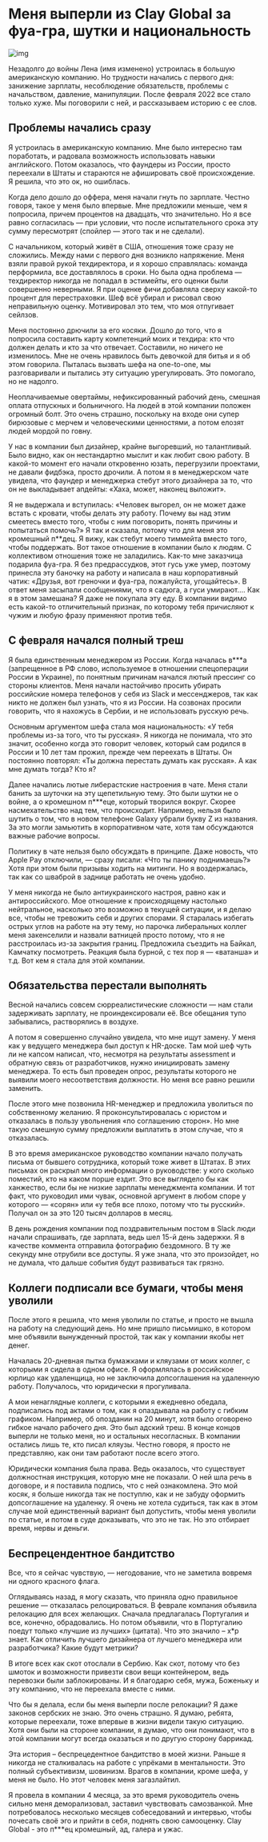 # Меня выперли из Clay Global за фуа-гра, шутки и национальность 
![img](julia-joppien-XFUqd0u5U7w-unsplash.jpg)

Незадолго до войны Лена (имя изменено) устроилась в большую американскую компанию. Но трудности начались с первого дня: занижение зарплаты, несоблюдение обязательств, проблемы с начальством, давление, манипуляции. После февраля 2022 все стало только хуже. Мы поговорили с ней, и рассказываем историю с ее слов.

## Проблемы начались сразу 
Я устроилась в американскую компанию. Мне было интересно там поработать, и радовала возможность использовать навыки английского. Потом оказалось, что фаундеры из России, просто переехали в Штаты и стараются не афишировать своё происхождение. Я решила, что это ок, но ошиблась. 

Когда дело дошло до оффера, меня начали гнуть по зарплате. Честно говоря, такое у меня было впервые. Мне предложили меньше, чем я попросила, причем процентов на двадцать, что значительно. Но я все равно согласилась — при условии, что после испытательного срока эту сумму пересмотрят (спойлер — этого так и не сделали).

С начальником, который живёт в США, отношения тоже сразу не сложились. Между нами с первого дня возникло напряжение. Меня взяли правой рукой техдиректора, и я хорошо справлялась: команда перформила, все доставлялось в сроки. Но была одна проблема — техдиректор никогда не попадал в эстимейты, его оценки были совершенно неверными. Я при оценке фичи добавляла сверху какой-то процент для перестраховки. Шеф всё убирал и рисовал свою неправильную оценку. Мотивировал это тем, что моя отпугивает сейлзов.

Меня постоянно дрючили за его косяки. Дошло до того, что я попросила составить карту компетенций моих и техдира: кто что должен делать и кто за что отвечает. Составили, но ничего не изменилось. Мне не очень нравилось быть девочкой для битья и я об этом говорила. Пыталась вызвать шефа на one-to-one, мы разговаривали и пытались эту ситуацию урегулировать. Это помогало, но не надолго.

Неоплачиваемые овертаймы, нефиксированный рабочий день, смешная оплата отпускных и больничного. На людей в этой компании положен огромный болт. Это очень страшно, поскольку на входе они супер бирюзовые с мерчем и человеческими ценностями, а потом елозят людей мордой по говну. 

У нас в компании был дизайнер, крайне выгоревший, но талантливый. Было видно, как он нестандартно мыслит и как любит свою работу. В какой-то момент его начали откровенно юзать, перегрузили проектами, не давали фидбэка, просто дрочили. А потом я в менеджерском чате увидела, что фаундер и менеджерка стебут этого дизайнера за то, что он не выкладывает апдейты: «Хаха, может, наконец выложит». 

Я не выдержала и вступилась: «Человек выгорел, он не может даже встать с кровати, чтобы делать эту работу. Почему вы над этим смеетесь вместо того, чтобы с ним поговорить, понять причины и попытаться помочь?» Я так и сказала, потому что для меня это кромешный п**дец. Я вижу, как стебут моего тиммейта вместо того, чтобы поддержать. Вот такое отношение в компании было к людям.
С коллективом отношения тоже не заладились. Как-то мне заказчица подарила фуа-гра. Я без предрассудков, этот гусь уже умер, поэтому принесла эту баночку на работу и написала в наш корпоративный чатик: «Друзья, вот греночки и фуа-гра, пожалуйста, угощайтесь». В ответ меня засыпали сообщениями, что я садюга, а гуси умирают…. Как я в этом замешана? Я даже не покупала эту еду. В компании видимо есть какой-то отличительный признак, по которому тебя причисляют к чужим и любую фразу применяют против тебя.


## С февраля начался полный треш
Я была единственным менеджером из России. Когда началась в***а (запрещенное в РФ слово, используемое в отношении спецоперации России в Украине), по понятным причинам начался лютый прессинг со стороны клиентов. Меня начали настойчиво просить убирать российские номера телефонов у себя из Slack и мессенджеров, так как никто не должен был узнать, что я из России. На созвонах просили говорить, что я нахожусь в Сербии, и не использовать русскую речь. 

Основным аргументом шефа стала моя национальность: «У тебя проблемы из-за того, что ты русская». Я никогда не понимала, что это значит, особенно когда это говорит человек, который сам родился в России и 10 лет там прожил, прежде чем переехать в Штаты. Он постоянно повторял: «Ты должна перестать думать как русская». А как мне думать тогда? Кто я?

Далее начались лютые либерастские настроения в чате. Меня стали банить за шуточки на эту щепетильную тему. Это были шутки не о войне, а о кромешном п***еце, который творился вокруг. Скорее насмехательство над тем, что происходит. Например, нельзя было шутить о том, что в новом телефоне Galaxy убрали букву Z из названия. За это могли замьютить в корпоративном чате, хотя там обсуждаются важные рабочие вопросы.

Политику в чате нельзя было обсуждать в принципе. Даже новость, что Apple Pay отключили, — сразу писали: «Что ты панику поднимаешь?» Хотя при этом были призывы ходить на митинги. Но я воздержалась, так как со шваброй в заднице работать не очень удобно.

У меня никогда не было антиукраинского настроя, равно как и антироссийского. Мое отношение к происходящему настолько нейтральное, насколько это возможно в текущей ситуации, и я делаю все, чтобы не тревожить себя и других спорами. Я старалась избегать острых углов на работе на эту тему, но парочка либеральных коллег меня закенселили и назвали ватницей просто потому, что я не расстроилась из-за закрытия границ. Предложила съездить на Байкал, Камчатку посмотреть. Реакция была бурной, с тех пор я — «ватанша» и т.д. Вот кем я стала для этой компании.

## Обязательства перестали выполнять 
Весной начались совсем сюрреалистические сложности — нам стали задерживать зарплату, не проиндексировали её. Все обещания тупо забывались, растворялись в воздухе. 

А потом я совершенно случайно увидела, что мне ищут замену. У меня как у ведущего менеджера был доступ к HR-доске. Там мой шеф чуть ли не капсом написал, что, несмотря на результаты assessment и обратную связь от разработчиков, нужно инициировать замену менеджера. То есть был проведен опрос, результаты которого не выявили моего несоответствия должности. Но меня все равно решили заменить.

После этого мне позвонила HR-менеджер и предложила уволиться по собственному желанию. Я проконсультировалась с юристом и отказалась в пользу увольнения «по соглашению сторон». Но мне такую смешную сумму предложили выплатить в этом случае, что я отказалась.

В это время американское руководство компании начало получать письма от бывшего сотрудника, который тоже живет в Штатах. В этих письмах он раскрыл много информации о руководстве: у кого сколько поместий, кто на каком порше ездит. Это все выглядело бы как ханжество, если бы не низкие зарплаты менеджмента компании. И тот факт, что руководил ими чувак, основной аргумент в любом споре у которого — «сорян» или «у тебя все плохо, потому что ты русский». Получал он за это 120 тысяч долларов в месяц.

В день рождения компании под поздравительным постом в Slack люди начали спрашивать, где зарплата, ведь шел 15-й день задержки. Я в качестве коммента отправила фотографию бездомного. В ту же секунду мне отрубили все доступы. Я уже знала, что это произойдет, но не думала, что дальше события будут развиваться так грязно.

## Коллеги подписали все бумаги, чтобы меня уволили
После этого я решила, что меня уволили по статье, и просто не вышла на работу на следующий день. Но мне пришло письмишко, в котором мне объявили вынужденный простой, так как у компании якобы нет денег. 

Началась 20-дневная пытка бумажками и кляузами от моих коллег, с которыми я сидела в одном офисе. Я оформлялась в российское юрлицо как удаленщица, но не заключила допсоглашения на удаленную работу. Получалось, что юридически я прогуливала. 

А мои ненаглядные коллеги, с которыми я ежедневно обедала, подписались под актами о том, как я опаздывала на работу с гибким графиком. Например, об опоздании на 20 минут, хотя было оговорено гибкое начало рабочего дня. 
Это был адский треш. В конце концов выперли не только меня, но и остальных несогласных. В компании остались лишь те, кто писал кляузы. Честно говоря, я просто не представляю, как они там работают после всего этого.

Юридически компания была права. Ведь оказалось, что существует должностная инструкция, которую мне не показали. О ней шла речь в договоре, и я поставила подпись, что с ней ознакомлена. Это мой косяк, я больше никогда так не поступлю, как и не забуду оформить допсоглашение на удаленку. 
Я очень не хотела судиться, так как в этом случае мой единственный вариант был допустить, чтобы меня уволили по статье, и потом в суде доказывать, что это не так. Но это отбирает время, нервы и деньги.

## Беспрецендентное бандитство 
Все, что я сейчас чувствую, — негодование, что не заметила вовремя ни одного красного флага. 

Оглядываясь назад, я могу сказать, что приняла одно правильное решение — отказалась релоцироваться. В феврале компания объявила релокацию для всех желающих. Сначала предлагалась Португалия и все, конечно, обрадовались. Но потом объявили, что в Португалию поедут только «лучшие из лучших» (цитата). Что это значило – х*р знает. Как отличить лучшего дизайнера от лучшего менеджера или разработчика? Какие будут метрики? 

В итоге всех как скот отослали в Сербию. Как скот, потому что без шмоток и возможности привезти свои вещи контейнером, ведь перевозки были заблокированы. И я благодарю себя, мужа, Боженьку и эту компанию, что не переехала вместе с ними.

Что бы я делала, если бы меня выперли после релокации? Я даже законов сербских не знаю. Это очень страшно. Я думаю, ребята, которые переехали, тоже впервые в жизни видели такую ситуацию. Хотя они были на стороне компании, я думаю, что они понимают, что в этой компании могут всегда оказаться и по другую сторону баррикад. 

Эта история – беспрецедентное бандитство в моей жизни. Раньше я никогда не сталкивалась на работе с упрёками в ментальности. Это полный субъективизм, шовинизм. Врагов в компании, кроме шефа, у меня не было. Но этот человек меня загазлайтил. 

Я провела в компании 4 месяца, за это время руководитель очень сильно меня деморализовал, заставил чувствовать самозванкой. Мне потребовалось несколько месяцев собеседований и интервью, чтобы почесать своё эго и прийти в себя, поднять свою самооценку. Clay Global - это п***ец кромешный, ад, галера и ужас.

 

